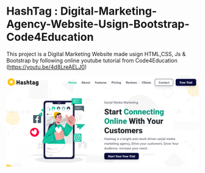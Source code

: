 # HashTag : Digital-Marketing-Agency-Website-Usign-Bootstrap-Code4Education
This project is a Digital Marketing Website made usign HTML,CSS, Js &amp; Bootstrap by following online youtube tutorial from Code4Education (https://youtu.be/4d8LreAELJ0)

![alt text](./img/Screenshot%202023-07-16%20143404.png)
